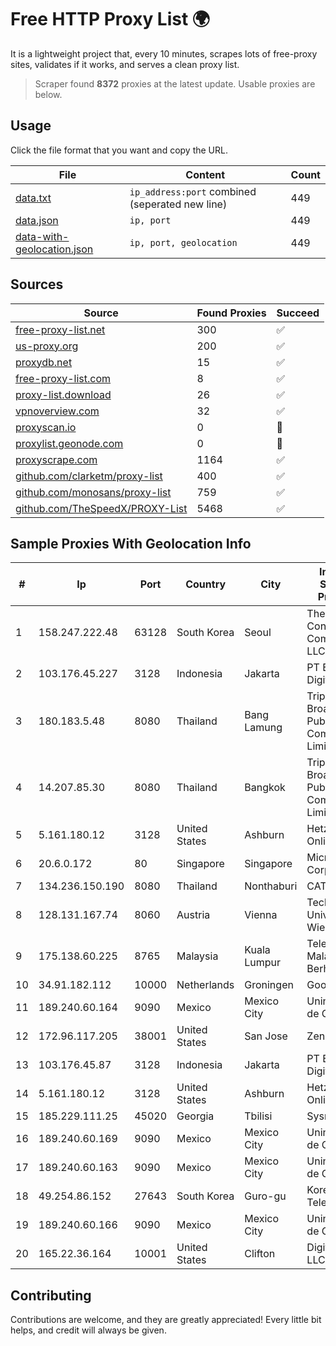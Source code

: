 
# Free HTTP Proxy List 🌍

It is a lightweight project that, every 10 minutes, scrapes lots of free-proxy sites, validates if it works, and serves a clean proxy list.


> Scraper found **8372** proxies at the latest update. Usable proxies are below.

## Usage

Click the file format that you want and copy the URL.


|File|Content|Count|
|----|-------|-----|
|[data.txt](https://raw.githubusercontent.com/themiralay/Proxy-List-World/master/data.txt)|`ip_address:port` combined (seperated new line)|449|
|[data.json](https://raw.githubusercontent.com/themiralay/Proxy-List-World/master/data.json)|`ip, port`|449|
|[data-with-geolocation.json](https://raw.githubusercontent.com/themiralay/Proxy-List-World/master/data-with-geolocation.json)|`ip, port, geolocation`|449|

## Sources

|Source|Found Proxies|Succeed|
|------|-------------|-------|
|[free-proxy-list.net](https://free-proxy-list.net)|300|✅|
|[us-proxy.org](https://www.us-proxy.org)|200|✅|
|[proxydb.net](http://proxydb.net)|15|✅|
|[free-proxy-list.com](https://free-proxy-list.com/?page=&port=&type%5B%5D=http&type%5B%5D=https&up_time=0&search=Search)|8|✅|
|[proxy-list.download](https://www.proxy-list.download/HTTP)|26|✅|
|[vpnoverview.com](https://vpnoverview.com/privacy/anonymous-browsing/free-proxy-servers)|32|✅|
|[proxyscan.io](https://www.proxyscan.io)|0|🚫|
|[proxylist.geonode.com](https://proxylist.geonode.com/api/proxy-list?limit=300&page=1&sort_by=lastChecked&sort_type=desc&protocols=http,https)|0|🚫|
|[proxyscrape.com](https://api.proxyscrape.com/v2/?request=displayproxies&protocol=http&timeout=10000&country=all&ssl=all&anonymity=all)|1164|✅|
|[github.com/clarketm/proxy-list](https://raw.githubusercontent.com/clarketm/proxy-list/master/proxy-list-raw.txt)|400|✅|
|[github.com/monosans/proxy-list](https://raw.githubusercontent.com/monosans/proxy-list/main/proxies/http.txt)|759|✅|
|[github.com/TheSpeedX/PROXY-List](https://raw.githubusercontent.com/TheSpeedX/PROXY-List/master/http.txt)|5468|✅|


## Sample Proxies With Geolocation Info

|#|Ip|Port|Country|City|Internet Service Provider|
|-|--|----|-------|----|-------------------------|
|1|158.247.222.48|63128|South Korea|Seoul|The Constant Company, LLC|
|2|103.176.45.227|3128|Indonesia|Jakarta|PT Era Digital Media|
|3|180.183.5.48|8080|Thailand|Bang Lamung|Triple T Broadband Public Company Limited|
|4|14.207.85.30|8080|Thailand|Bangkok|Triple T Broadband Public Company Limited|
|5|5.161.180.12|3128|United States|Ashburn|Hetzner Online GmbH|
|6|20.6.0.172|80|Singapore|Singapore|Microsoft Corporation|
|7|134.236.150.190|8080|Thailand|Nonthaburi|CAT-BB|
|8|128.131.167.74|8060|Austria|Vienna|Technische Universitat Wien|
|9|175.138.60.225|8765|Malaysia|Kuala Lumpur|Telekom Malaysia Berhad|
|10|34.91.182.112|10000|Netherlands|Groningen|Google LLC|
|11|189.240.60.164|9090|Mexico|Mexico City|Uninet S.A. de C.V.|
|12|172.96.117.205|38001|United States|San Jose|Zenlayer Inc|
|13|103.176.45.87|3128|Indonesia|Jakarta|PT Era Digital Media|
|14|5.161.180.12|3128|United States|Ashburn|Hetzner Online GmbH|
|15|185.229.111.25|45020|Georgia|Tbilisi|Sysnet LLC|
|16|189.240.60.169|9090|Mexico|Mexico City|Uninet S.A. de C.V.|
|17|189.240.60.163|9090|Mexico|Mexico City|Uninet S.A. de C.V.|
|18|49.254.86.152|27643|South Korea|Guro-gu|Korea Telecom|
|19|189.240.60.166|9090|Mexico|Mexico City|Uninet S.A. de C.V.|
|20|165.22.36.164|10001|United States|Clifton|DigitalOcean, LLC|



## Contributing

Contributions are welcome, and they are greatly appreciated! Every
little bit helps, and credit will always be given.

